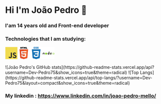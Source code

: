 <h1>Hi I'm João Pedro 👋</h1>

###   I'am 14 years old and Front-end developer

### Technologies that I am studying:

<div style="display: flex; align-items: center;">
<img src='https://raw.githubusercontent.com/devicons/devicon/master/icons/javascript/javascript-original.svg' width='40'>
<img src='https://raw.githubusercontent.com/devicons/devicon/master/icons/html5/html5-original-wordmark.svg' width='40'>
<img src='https://raw.githubusercontent.com/devicons/devicon/master/icons/css3/css3-plain-wordmark.svg' width='40'>
<img src='https://raw.githubusercontent.com/devicons/devicon/master/icons/nodejs/nodejs-original-wordmark.svg' width='40'>
</div>

<br>
<div>
  
</div>
![João Pedro's GitHub stats](https://github-readme-stats.vercel.app/api?username=Dev-Pedro75&show_icons=true&theme=radical)
![Top Langs](https://github-readme-stats.vercel.app/api/top-langs/?username=Dev-Pedro75&layout=compact&show_icons=true&theme=radical)



### My linkedin : https://www.linkedin.com/in/joao-pedro-mello/
